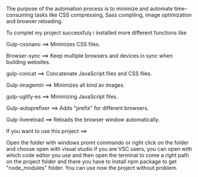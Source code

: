 The purpose of the automation process is to minimize and automate time-consuming tasks  like CSS compressing, Sass compiling, image optimization and browser reloading. 

To complet my project successfuly i installed more different functions like 

Gulp-cssnano ==> 
Minimizes CSS files.

Browser-sync ==>
Keep multiple browsers and devices in sync when building websites.

gulp-concat ==>
Concatenate JavaScript files and CSS files.

Gulp-imagemin ==>
Minimizes all kind av images.

gulp-uglify-es ==>
Minimizing JavaScript files.

Gulp-autoprefixer ==>
Adds "prefix" for different browsers.

Gulp-livereload ==>
Reloads the browser window automatically.

If you want to use this project  ==>

Open the folder with windows promt commando or right click on the folder and choose open with visual studio if you are VSC users, you can open with which code editor you use and then open the terminal to come  a right path on the project folder and there you have to install npm package to get "node_modules" folder. 
You can use now the project without problem.